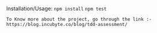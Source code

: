 Installation/Usage:
`npm install`
`npm test`

`To Know more about the project, go through the link :- https://blog.incubyte.co/blog/tdd-assessment/`
